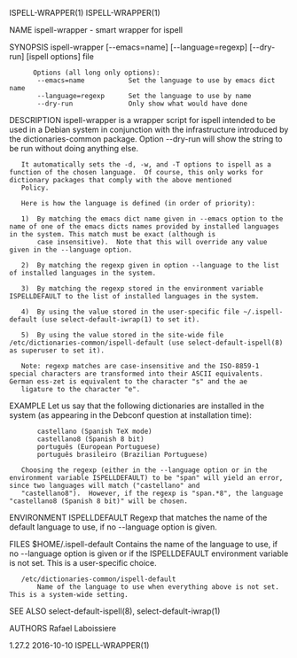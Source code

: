 ISPELL-WRAPPER(1)                                                                                                                                                                    ISPELL-WRAPPER(1)

NAME
       ispell-wrapper - smart wrapper for ispell

SYNOPSIS
        ispell-wrapper [--emacs=name] [--language=regexp] [--dry-run] [ispell options] file

          Options (all long only options):
           --emacs=name           Set the language to use by emacs dict name
           --language=regexp      Set the language to use by name
           --dry-run              Only show what would have done

DESCRIPTION
       ispell-wrapper is a wrapper script for ispell intended to be used in a Debian system in conjunction with the infrastructure introduced by the dictionaries-common package. Option --dry-run
       will show the string to be run without doing anything else.

       It automatically sets the -d, -w, and -T options to ispell as a function of the chosen language.  Of course, this only works for dictionary packages that comply with the above mentioned
       Policy.

       Here is how the language is defined (in order of priority):

       1)  By matching the emacs dict name given in --emacs option to the name of one of the emacs dicts names provided by installed languages in the system. This match must be exact (although is
           case insensitive).  Note that this will override any value given in the --language option.

       2)  By matching the regexp given in option --language to the list of installed languages in the system.

       3)  By matching the regexp stored in the environment variable ISPELLDEFAULT to the list of installed languages in the system.

       4)  By using the value stored in the user-specific file ~/.ispell-default (use select-default-iwrap(1) to set it).

       5)  By using the value stored in the site-wide file /etc/dictionaries-common/ispell-default (use select-default-ispell(8) as superuser to set it).

       Note: regexp matches are case-insensitive and the ISO-8859-1 special characters are transformed into their ASCII equivalents.  German ess-zet is equivalent to the character "s" and the ae
       ligature to the character "e".

EXAMPLE
       Let us say that the following dictionaries are installed in the system (as appearing in the Debconf question at installation time):

           castellano (Spanish TeX mode)
           castellano8 (Spanish 8 bit)
           português (European Portuguese)
           português brasileiro (Brazilian Portuguese)

       Choosing the regexp (either in the --language option or in the environment variable ISPELLDEFAULT) to be "span" will yield an error, since two languages will match ("castellano" and
       "castellano8").  However, if the regexp is "span.*8", the language "castellano8 (Spanish 8 bit)" will be chosen.

ENVIRONMENT
       ISPELLDEFAULT
           Regexp that matches the name of the default language to use, if no --language option is given.

FILES
       $HOME/.ispell-default
           Contains the name of the language to use, if no --language option is given or if the ISPELLDEFAULT environment variable is not set.  This is a user-specific choice.

       /etc/dictionaries-common/ispell-default
           Name of the language to use when everything above is not set. This is a system-wide setting.

SEE ALSO
       select-default-ispell(8), select-default-iwrap(1)

AUTHORS
       Rafael Laboissiere

1.27.2                                                                                        2016-10-10                                                                             ISPELL-WRAPPER(1)

